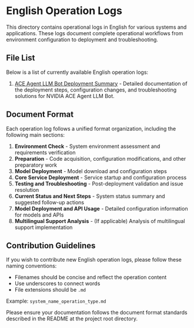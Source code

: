 # English Operation Logs

This directory contains operational logs in English for various systems and applications. These logs document complete operational workflows from environment configuration to deployment and troubleshooting.

## File List

Below is a list of currently available English operation logs:

1. [ACE Agent LLM Bot Deployment Summary](ace_agent_llm_bot_deployment_summary.md) - Detailed documentation of the deployment steps, configuration changes, and troubleshooting solutions for NVIDIA ACE Agent LLM Bot.

## Document Format

Each operation log follows a unified format organization, including the following main sections:

1. **Environment Check** - System environment assessment and requirements verification
2. **Preparation** - Code acquisition, configuration modifications, and other preparatory work
3. **Model Deployment** - Model download and configuration steps
4. **Core Service Deployment** - Service startup and configuration process
5. **Testing and Troubleshooting** - Post-deployment validation and issue resolution
6. **Current Status and Next Steps** - System status summary and suggested follow-up actions
7. **Model Deployment and API Usage** - Detailed configuration information for models and APIs
8. **Multilingual Support Analysis** - (If applicable) Analysis of multilingual support implementation

## Contribution Guidelines

If you wish to contribute new English operation logs, please follow these naming conventions:

- Filenames should be concise and reflect the operation content
- Use underscores to connect words
- File extensions should be `.md`

Example: `system_name_operation_type.md`

Please ensure your documentation follows the document format standards described in the README at the project root directory. 